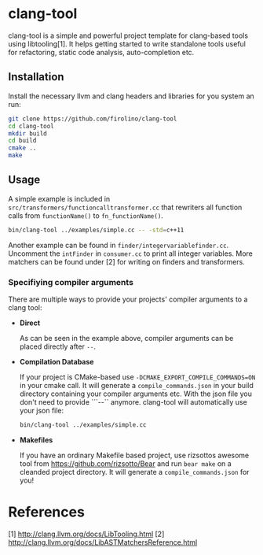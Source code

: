 # clang-tool
clang-tool is a simple and powerful project template for clang-based tools using libtooling[1]. It helps getting started to write standalone tools useful for refactoring, static code analysis, auto-completion etc.

## Installation
Install the necessary llvm and clang headers and libraries for you system an run:

```bash
git clone https://github.com/firolino/clang-tool
cd clang-tool
mkdir build
cd build
cmake ..
make
```

## Usage
A simple example is included in ```src/transformers/functioncalltransformer.cc``` that rewriters all function calls from ```functionName()``` to ```fn_functionName()```.

```bash
bin/clang-tool ../examples/simple.cc -- -std=c++11
```

Another example can be found in ```finder/integervariablefinder.cc```. Uncomment the ```intFinder``` in ```consumer.cc``` to print all integer variables. More matchers can be found under [2] for writing on finders and transformers.

### Specifiying compiler arguments
There are multiple ways to provide your projects' compiler arguments to a clang tool:

* **Direct**

  As can be seen in the example above, compiler arguments can be placed directly after ```--```.

* **Compilation Database**

  If your project is CMake-based use ```-DCMAKE_EXPORT_COMPILE_COMMANDS=ON``` in your cmake call. It will generate a ```compile_commands.json``` in your build directory containing your compiler arguments etc. With the json file you don't need to provide ```--`` anymore. clang-tool will automatically use your json file:

  ```bash
  bin/clang-tool ../examples/simple.cc
  ```

* **Makefiles**

  If you have an ordinary Makefile based project, use rizsottos awesome tool from https://github.com/rizsotto/Bear and run ```bear make``` on a cleanded project directory. It will generate a ```compile_commands.json``` for you!

# References
[1] http://clang.llvm.org/docs/LibTooling.html
[2] http://clang.llvm.org/docs/LibASTMatchersReference.html

